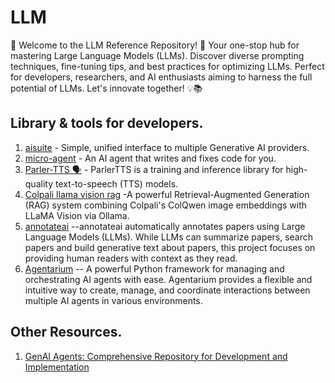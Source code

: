 # LLM
🚀 Welcome to the LLM Reference Repository! 🌟  Your one-stop hub for mastering Large Language Models (LLMs). Discover diverse prompting techniques, fine-tuning tips, and best practices for optimizing LLMs. Perfect for developers, researchers, and AI enthusiasts aiming to harness the full potential of LLMs. Let's innovate together! 💡📚


## Library & tools for developers.

1. [aisuite](https://github.com/andrewyng/aisuite) - Simple, unified interface to multiple Generative AI providers.
2. [micro-agent](https://github.com/BuilderIO/micro-agent) - An AI agent that writes and fixes code for you.
3. [Parler-TTS 🗣️](https://huggingface.co/spaces/ai4bharat/indic-parler-tts) - ParlerTTS is a training and inference library for high-quality text-to-speech (TTS) models.
4. [Colpali llama vision rag](https://github.com/kturung/colpali-llama-vision-rag) -A powerful Retrieval-Augmented Generation (RAG) system combining Colpali's ColQwen image embeddings with LLaMA Vision via Ollama.
5. [annotateai](https://github.com/neuml/annotateai) --annotateai automatically annotates papers using Large Language Models (LLMs). While LLMs can summarize papers, search papers and build generative text about papers, this project focuses on providing human readers with context as they read.
6. [Agentarium](https://github.com/Thytu/Agentarium) -- A powerful Python framework for managing and orchestrating AI agents with ease. Agentarium provides a flexible and intuitive way to create, manage, and coordinate interactions between multiple AI agents in various environments.


## Other Resources.

1. [GenAI Agents: Comprehensive Repository for Development and Implementation](https://github.com/NirDiamant/GenAI_Agents?tab=readme-ov-file)
